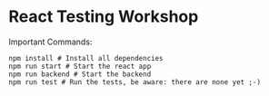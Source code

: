 # React Testing Workshop

Important Commands:

```
npm install # Install all dependencies
npm run start # Start the react app
npm run backend # Start the backend
npm run test # Run the tests, be aware: there are none yet ;-)
```
